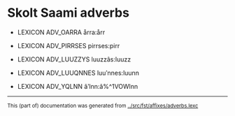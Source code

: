 
# Skolt Saami adverbs
















 * LEXICON ADV_OARRA  årra:årr
 * LEXICON ADV_PIRRSES  pirrses:pirr


 * LEXICON ADV_LUUZZYS  luuzzâs:luuzz

 * LEXICON ADV_LUUQNNES  luuʹnnes:luunn

 * LEXICON ADV_YQLNN  âʹlnn:â%^1VOWlnn

* * *
<small>This (part of) documentation was generated from [../src/fst/affixes/adverbs.lexc](http://github.com/giellalt/lang-sms/blob/main/../src/fst/affixes/adverbs.lexc)</small>